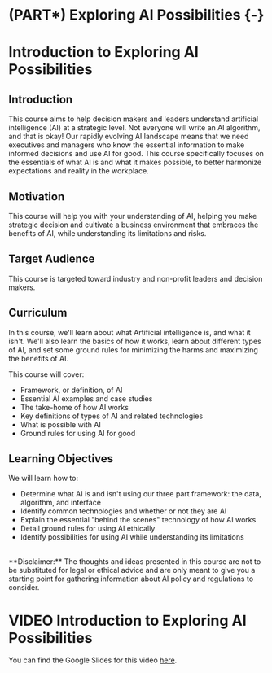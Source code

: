 
# (PART\*) Exploring AI Possibilities {-}



# Introduction to Exploring AI Possibilities

## Introduction

This course aims to help decision makers and leaders understand artificial intelligence (AI) at a strategic level. Not everyone will write an AI algorithm, and that is okay! Our rapidly evolving AI landscape means that we need executives and managers who know the essential information to make informed decisions and use AI for good. This course specifically focuses on the essentials of what AI is and what it makes possible, to better harmonize expectations and reality in the workplace.

## Motivation

This course will help you with your understanding of AI, helping you make strategic decision and cultivate a business environment that embraces the benefits of AI, while understanding its limitations and risks.

## Target Audience

This course is targeted toward industry and non-profit leaders and decision makers.

## Curriculum

In this course, we'll learn about what Artificial intelligence is, and what it isn't. We'll also learn the basics of how it works, learn about different types of AI, and set some ground rules for minimizing the harms and maximizing the benefits of AI.

This course will cover:

- Framework, or definition, of AI
- Essential AI examples and case studies
- The take-home of how AI works
- Key definitions of types of AI and related technologies
- What is possible with AI
- Ground rules for using AI for good

## Learning Objectives

We will learn how to:

- Determine what AI is and isn't using our three part framework: the data, algorithm, and interface
- Identify common technologies and whether or not they are AI
- Explain the essential "behind the scenes" technology of how AI works
- Detail ground rules for using AI ethically
- Identify possibilities for using AI while understanding its limitations

<br>
<div class = disclaimer>
**Disclaimer:** The thoughts and ideas presented in this course are not to be substituted for legal or ethical advice and are only meant to give you a starting point for gathering information about AI policy and regulations to consider.
</div>

# VIDEO Introduction to Exploring AI Possibilities

You can find the Google Slides for this video [here](https://docs.google.com/presentation/d/1M6lqJoN0yQDPJtO8nGWYrb7pI6kNv3uZeKcB8y5iPok/edit?usp=sharing).
